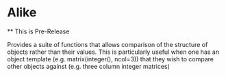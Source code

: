 # Alike

** This is Pre-Release

Provides a suite of functions that allows comparison of the structure of objects rather than their values.  This is particularly useful when one has an object template (e.g. matrix(integer(), ncol=3)) that they wish to compare other objects against (e.g. three column integer matrices)